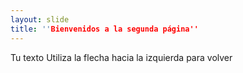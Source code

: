 ```yaml
---
layout: slide
title: ''Bienvenidos a la segunda página''
---
```

Tu texto
Utiliza la flecha hacia la izquierda para volver

